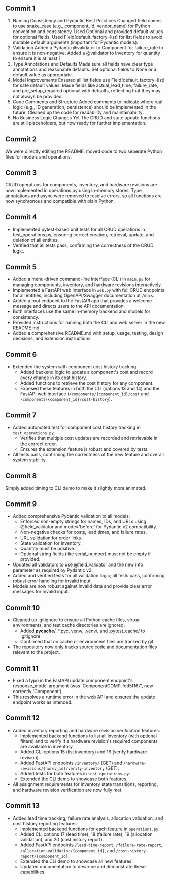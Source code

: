 ## Commit 1
1. Naming Consistency and Pydantic Best Practices
Changed field names to use snake_case (e.g., component_id, vendor_name) for Python convention and consistency.
Used Optional and provided default values for optional fields.
Used Field(default_factory=list) for list fields to avoid mutable default arguments (important for Pydantic models).
2. Validation
Added a Pydantic @validator to Component for failure_rate to ensure it is non-negative.
Added a @validator to Inventory for quantity to ensure it is at least 1.
3. Type Annotations and Defaults
Made sure all fields have clear type annotations and reasonable defaults.
Set optional fields to None or a default value as appropriate.
4. Model Improvements
Ensured all list fields use Field(default_factory=list) for safe default values.
Made fields like actual_lead_time, failure_rate, and pre_setup_required optional with defaults, reflecting that they may not always be provided.
5. Code Comments and Structure
Added comments to indicate where real logic (e.g., ID generation, persistence) should be implemented in the future.
Cleaned up the code for readability and maintainability.
6. No Business Logic Changes Yet
The CRUD and state update functions are still placeholders, but now ready for further implementation.

## Commit 2
We were directly editing the README, moved code to two seperate Python files for models and operations.


## Commit 3
CRUD operations for components, inventory, and hardware revisions are now implemented in operations.py using in-memory stores. Type annotations and async were removed to resolve errors, so all functions are now synchronous and compatible with plain Python.

## Commit 4
- Implemented pytest-based unit tests for all CRUD operations in test_operations.py, ensuring correct creation, retrieval, update, and deletion of all entities.
- Verified that all tests pass, confirming the correctness of the CRUD logic.

## Commit 5
- Added a menu-driven command-line interface (CLI) in `main.py` for managing components, inventory, and hardware revisions interactively.
- Implemented a FastAPI web interface in `web.py` with full CRUD endpoints for all entities, including OpenAPI/Swagger documentation at `/docs`.
- Added a root endpoint to the FastAPI app that provides a welcome message and directs users to the API documentation.
- Both interfaces use the same in-memory backend and models for consistency.
- Provided instructions for running both the CLI and web server in the new README.md.
- Added a comprehensive README.md with setup, usage, testing, design decisions, and extension instructions.

## Commit 6
- Extended the system with component cost history tracking:
  - Added backend logic to update a component's cost and record every change in its cost history.
  - Added functions to retrieve the cost history for any component.
  - Exposed these features in both the CLI (options 13 and 14) and the FastAPI web interface (`/components/{component_id}/cost` and `/components/{component_id}/cost-history`).

## Commit 7
- Added automated test for component cost history tracking in `test_operations.py`.
  - Verifies that multiple cost updates are recorded and retrievable in the correct order.
  - Ensures the extension feature is robust and covered by tests.
- All tests pass, confirming the correctness of the new feature and overall system stability.

## Commit 8
Simply added timing to CLI demo to make it slightly more animated.

## Commit 9
- Added comprehensive Pydantic validation to all models:
  - Enforced non-empty strings for names, IDs, and URLs using @field_validator and mode='before' for Pydantic v2 compatibility.
  - Non-negative checks for costs, lead times, and failure rates.
  - URL validation for order links.
  - State validation for inventory.
  - Quantity must be positive.
  - Optional string fields (like serial_number) must not be empty if provided.
- Updated all validators to use @field_validator and the new info parameter as required by Pydantic v2.
- Added and verified tests for all validation logic; all tests pass, confirming robust error handling for invalid input.
- Models are now robust against invalid data and provide clear error messages for invalid input.

## Commit 10
- Cleaned up .gitignore to ensure all Python cache files, virtual environments, and test cache directories are ignored:
  - Added __pycache__/, *.pyc, venv/, .venv/, and .pytest_cache/ to .gitignore.
  - Confirmed that no cache or environment files are tracked by git.
- The repository now only tracks source code and documentation files relevant to the project.

## Commit 11
- Fixed a typo in the FastAPI update component endpoint's response_model argument (was 'ComponentCOMP-fdd5f167', now correctly 'Component').
- This resolves a runtime error in the web API and ensures the update endpoint works as intended.

## Commit 12
- Added inventory reporting and hardware revision verification features:
  - Implemented backend functions to list all inventory (with optional filters) and to verify if a hardware revision's required components are available in inventory.
  - Added CLI options 15 (list inventory) and 16 (verify hardware revision).
  - Added FastAPI endpoints `/inventory/` (GET) and `/hardware-revisions/{hwrev_id}/verify-inventory` (GET).
  - Added tests for both features in `test_operations.py`.
  - Extended the CLI demo to showcase both features.
- All assignment requirements for inventory state transitions, reporting, and hardware revision verification are now fully met.

## Commit 13
- Added lead time tracking, failure rate analysis, allocation validation, and cost history reporting features:
  - Implemented backend functions for each feature in `operations.py`.
  - Added CLI options 17 (lead time), 18 (failure rate), 19 (allocation validation), and 20 (cost history report).
  - Added FastAPI endpoints `/lead-time-report`, `/failure-rate-report`, `/allocation-validation/{component_id}`, and `/cost-history-report/{component_id}`.
  - Extended the CLI demo to showcase all new features.
  - Updated documentation to describe and demonstrate these capabilities.

